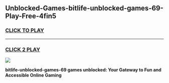 
## Unblocked-Games-bitlife-unblocked-games-69-Play-Free-4fin5
<h3>
<a href="https://premium76.site?title=bitlife-unblocked-games-69&ref=10A">CLICK TO PLAY</a></h3>
<hr>

<h3>
<a href="https://premium76.site?title=bitlife-unblocked-games-69&ref=10A">CLICK 2 PLAY</a>
  
</h3>

<a href="https://premium76.site?title=bitlife-unblocked-games-69&ref=10A"><img src="https://clearcache.store/games.png"></a>


**bitlife-unblocked-games-69 games unblocked: Your Gateway to Fun and Accessible Online Gaming**
